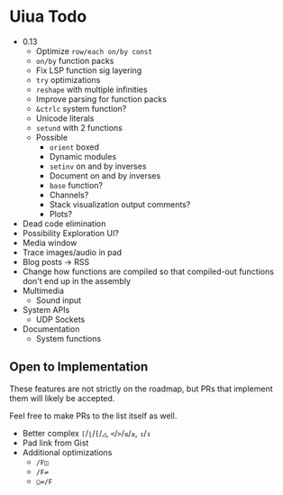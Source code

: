 # Uiua Todo

- 0.13
  - Optimize `row/each on/by const`
  - `on/by` function packs
  - Fix LSP function sig layering
  - `try` optimizations
  - `reshape` with multiple infinities
  - Improve parsing for function packs
  - `&ctrlc` system function?
  - Unicode literals
  - `setund` with 2 functions
  - Possible
    - `orient` boxed
    - Dynamic modules
    - `setinv` on and by inverses
    - Document on and by inverses
    - `base` function?
    - Channels?
    - Stack visualization output comments?
    - Plots?
- Dead code elimination
- Possibility Exploration UI?
- Media window
- Trace images/audio in pad
- Blog posts -> RSS
- Change how functions are compiled so that compiled-out functions don't end up in the assembly
- Multimedia
  - Sound input
- System APIs
  - UDP Sockets
- Documentation
  - System functions

## Open to Implementation

These features are not strictly on the roadmap, but PRs that implement them will likely be accepted.

Feel free to make PRs to the list itself as well.

- Better complex `⌈`/`⌊`/`⁅`/`◿`, `<`/`>`/`≤`/`≥`, `↥`/`↧`
- Pad link from Gist
- Additional optimizations
  - `/F◫`
  - `/F⇌`
  - `⍜⇌/F`
